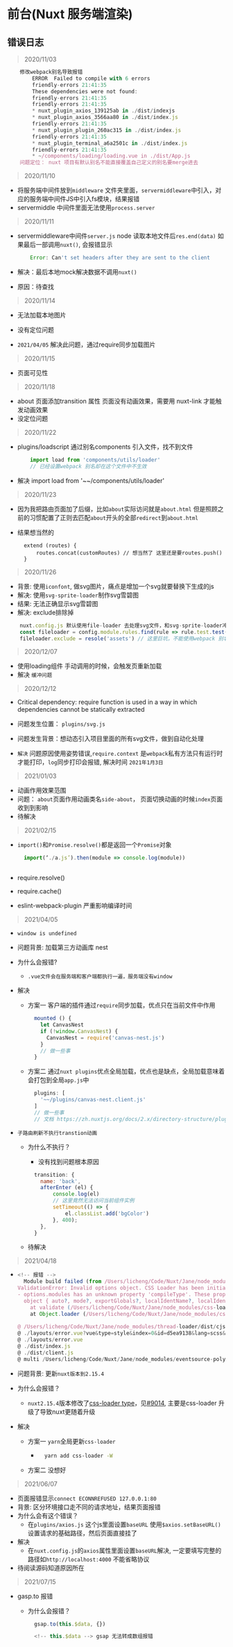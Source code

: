 # 前台(Nuxt 服务端渲染)

## 错误日志

> 2020/11/03

```js
    修改webpack别名导致报错
        ERROR  Failed to compile with 6 errors
        friendly-errors 21:41:35
        These dependencies were not found:
        friendly-errors 21:41:35
        friendly-errors 21:41:35
        * nuxt_plugin_axios_139125ab in ./dist/indexjs
        * nuxt_plugin_axios_3566aa80 in ./dist/index.js
        friendly-errors 21:41:35
        * nuxt_plugin_plugin_260ac315 in ./dist/index.js
        friendly-errors 21:41:35
        * nuxt_plugin_terminal_a6a2501c in ./dist/index.js
        friendly-errors 21:41:35
        * ~/components/loading/loading.vue in ./dist/App.js
    问题定位： nuxt 项目有默认别名不能直接覆盖自己定义的别名要merge进去  
```

>2020/11/10

+ 将服务端中间件放到`middleware` 文件夹里面，`servermiddleware`中引入，对应的服务端中间件JS中引入fs模块，结果报错
+ servermiddle 中间件里面无法使用`process.server`

>2020/11/11

+ servermiddleware中间件`server.js` node 读取本地文件后`res.end(data)` 如果最后一部调用`nuxt()`, 会报错显示

    ```js
        Error: Can't set headers after they are sent to the client
    ```

+ 解决：最后本地mock解决数据不调用`nuxt()`
+ 原因：待查找

> 2020/11/14

+ 无法加载本地图片
+ 没有定位问题

+ `2021/04/05` 解决此问题，通过require同步加载图片

> 2020/11/15

+ 页面可见性

> 2020/11/18

+ about 页面添加transition 属性 页面没有动画效果，需要用 nuxt-link 才能触发动画效果
+ 没定位问题

> 2020/11/22

+ plugins/loadscript 通过别名components 引入文件，找不到文件

    ```js
        import load from 'components/utils/loader'
        // 已经设置webpack 别名却在这个文件中不生效
    ```

+ 解决 import load from '~~/components/utils/loader'

> 2020/11/23

+ 因为我把路由页面加了后缀，比如`about`实际访问就是`about.html` 但是照顾之前的习惯配置了正则去匹配`about`开头的全部`redirect`到`about.html`
+ 结果想当然的

  ```JS
    extend (routes) {
        routes.concat(customRoutes) // 想当然了 这里还是要routes.push()
    }
  ```

>2020/11/26

+ 背景: 使用`iconfont`, 做svg图片，痛点是增加一个svg就要替换下生成的js
+ 解决: 使用`svg-sprite-loader`制作svg雪碧图
+ 结果: 无法正确显示svg雪碧图
+ 解决: exclude排除掉

```js
    nuxt.config.js 默认使用file-loader 去处理svg文件，和svg-sprite-loader冲突
    const fileloader = config.module.rules.find(rule => rule.test.test('.svg'))
    fileloader.exclude = resole('assets') // 这里巨坑，不能使用webpack 别名，需要自己配置
```

>2020/12/07

+ 使用loading组件 手动调用的时候，会触发页重新加载
+ 解决 `缓冲问题`

>2020/12/12

+ Critical dependency: require function is used in a way in which dependencies cannot be statically extracted
+ 问题发生位置： `plugins/svg.js`
+ 问题发生背景：想动态引入项目里面的所有svg文件，做到自动化处理

+ `解决` 问题原因使用姿势错误,`require.context` 是`webpack`私有方法只有运行时才能打印，`log`同步打印会报错, 解决时间 `2021年1月3日`

>2021/01/03

+ 动画作用效果范围
+ 问题： `about`页面作用动画类名`side-about`， 页面切换动画的时候`index`页面收到到影响
+ 待解决

>2021/02/15

+ `import()`和`Promise.resolve()`都是返回一个`Promise`对象

  ```js
    import(‘./a.js’).then(module => console.log(module))
    
  ```

+ require.resolve()
+ require.cache()

+ eslint-webpack-plugin 严重影响编译时间

>2021/04/05

+ `window is undefined`
+ 问题背景: 加载第三方动画库 nest
+ 为什么会报错?
  + `.vue文件会在服务端和客户端都执行一遍，服务端没有window`
+ 解决
  + 方案一 客户端的插件通过`require`同步加载，优点只在当前文件中作用

    ```js
      mounted () {
        let CanvasNest
        if (!window.CanvasNest) {
          CanvasNest = require('canvas-nest.js')
        }
        // 做一些事
      }    
    ```

  + 方案二 通过`nuxt plugins`优点全局加载，优点也是缺点，全局加载意味着会打包到全局`app.js`中

    ```nuxt.config.js
      plugins: [
        '~~/plugins/canvas-nest.client.js'
      ]
      // 做一些事
      // 文档 https://zh.nuxtjs.org/docs/2.x/directory-structure/plugins/
    ```

+ `子路由刷新不执行transtion动画`
  + 为什么不执行？
    + 没有找到问题根本原因

    ```js
      transition: {
        name: 'back',
        afterEnter (el) {
            console.log(el)
            // 这里竟然无法访问当前组件实例
            setTimeout(() => {
                el.classList.add('bgColor')
            }, 400);
        },
      }
    ```

  + 待解决

>2021/04/18

+ ```js
  <!-- 报错 -->
    Module build failed (from /Users/licheng/Code/Nuxt/Jane/node_modules/css-loader/dist/cjs.js):
  ValidationError: Invalid options object. CSS Loader has been initialized using an options object that does not match the API schema.
  - options.modules has an unknown property 'compileType'. These properties are valid:
    object { auto?, mode?, exportGlobals?, localIdentName?, localIdentRegExp?, context?, hashPrefix?, getLocalIdent? }
      at validate (/Users/licheng/Code/Nuxt/Jane/node_modules/css-loader/node_modules/schema-utils/dist/validate.js:98:11)
      at Object.loader (/Users/licheng/Code/Nuxt/Jane/node_modules/css-loader/dist/index.js:36:28)
                                                                                friendly-errors 20:54:48
  @ /Users/licheng/Code/Nuxt/Jane/node_modules/thread-loader/dist/cjs.js??ref--7-oneOf-1-0!/Users/licheng/Code/Nuxt/Jane/node_modules/vue-style-loader??ref--7-oneOf-1-1!/Users/licheng/Code/Nuxt/Jane/node_modules/css-loader/dist/cjs.js??ref--7-oneOf-1-2!/Users/licheng/Code/Nuxt/Jane/node_modules/vue-loader/lib/loaders/stylePostLoader.js!/Users/licheng/Code/Nuxt/Jane/node_modules/postcss-loader/src??ref--7-oneOf-1-3!/Users/licheng/Code/Nuxt/Jane/node_modules/sass-loader/dist/cjs.js??ref--7-oneOf-1-4!/Users/licheng/Code/Nuxt/Jane/node_modules/vue-loader/lib??vue-loader-options!./layouts/error.vue?vue&type=style&index=0&id=d5ea9138&lang=scss&scoped=true& 4:14-421 15:3-20:5 16:22-429
  @ ./layouts/error.vue?vue&type=style&index=0&id=d5ea9138&lang=scss&scoped=true&
  @ ./layouts/error.vue
  @ ./dist/index.js
  @ ./dist/client.js
  @ multi /Users/licheng/Code/Nuxt/Jane/node_modules/eventsource-polyfill/dist/browserify-eventsource.js (webpack)-hot-middleware/client.js?reload=true&timeout=30000&ansiColors=&overlayStyles=&path=%2F__webpack_hmr%2Fclient&name=client ./dist/client.js
  ```

+ 问题背景: 更新`nuxt版本到2.15.4`
+ 为什么会报错？
  + `nuxt2.15.4`版本修改了[css-loader type](https://github.com/nuxt/nuxt.js/pull/9088)，见[#9014](https://github.com/nuxt/nuxt.js/pull/9014), 主要是css-loader 升级了导致nuxt更随着升级
+ 解决
  + 方案一 `yarn`全局更新`css-loader`

    + ```sh
        yarn add css-loader -W
      ```

  + 方案二 没想好
  
>2021/06/07

+ 页面报错显示`connect ECONNREFUSED 127.0.0.1:80`
+ 背景: 区分环境接口走不同的请求地址，结果页面报错
+ 为什么会有这个错误？
  + 在`plugins/axios.js` 这个js里面设置`baseURL` 使用`$axios.setBaseURL()` 设置请求的基础路径，然后页面直接挂了
+ 解决
  + 在`nuxt.config.js`的`axios`属性里面设置`baseURL`解决, 一定要填写完整的路径如`http://localhost:4000` 不能省略协议
+ 待阅读源码知道原因所在

>2021/07/15

+ gasp.to 报错
  + 为什么会报错？

    ```js
      gsap.to(this.$data, {})

      <!-- this.$data --> gsap 无法转成数组报错
    ```
